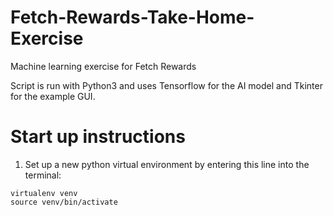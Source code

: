 # Fetch-Rewards-Take-Home-Exercise
Machine learning exercise for Fetch Rewards


Script is run with Python3 and uses Tensorflow for the AI model and Tkinter for the example GUI.

# Start up instructions
  1) Set up a new python virtual environment by entering this line into the terminal: 

  ```
  virtualenv venv
  source venv/bin/activate
  ```  
